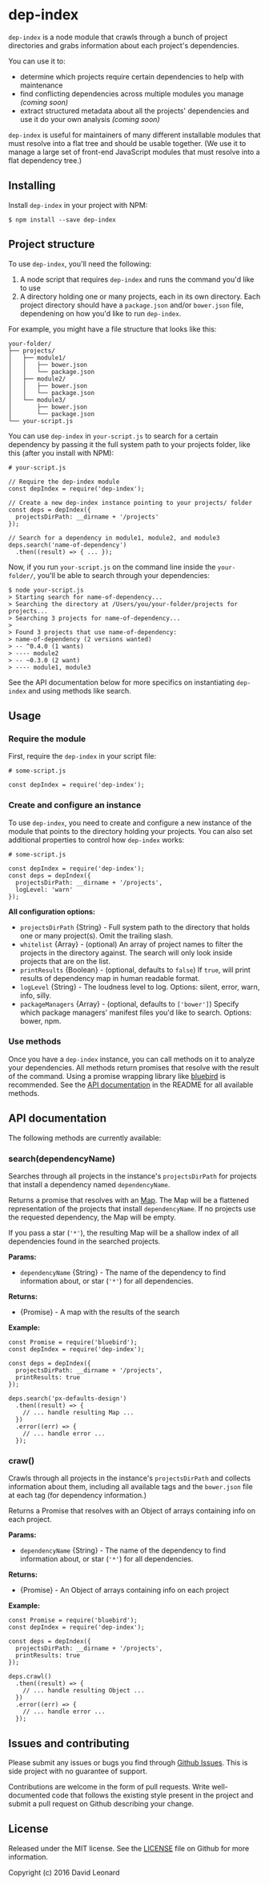 dep-index
==========

`dep-index` is a node module that crawls through a bunch of project directories and grabs information about each project's dependencies.

You can use it to:

* determine which projects require certain dependencies to help with maintenance
* find conflicting dependencies across multiple modules you manage *(coming soon)*
* extract structured metadata about all the projects' dependencies and use it do your own analysis *(coming soon)*

`dep-index` is useful for maintainers of many different installable modules that must resolve into a flat tree and should be usable together. (We use it to manage a large set of front-end JavaScript modules that must resolve into a flat dependency tree.)

## Installing

Install `dep-index` in your project with NPM:

```
$ npm install --save dep-index
```

## Project structure

To use `dep-index`, you'll need the following:

1. A node script that requires `dep-index` and runs the command you'd like to use
2. A directory holding one or many projects, each in its own directory. Each project directory should have a `package.json` and/or `bower.json` file, dependening on how you'd like to run `dep-index`.

For example, you might have a file structure that looks like this:

```
your-folder/
├── projects/
│   ├── module1/
│   │   ├── bower.json
│   │   └── package.json
│   ├── module2/
│   │   ├── bower.json
│   │   └── package.json
│   └── module3/
│       ├── bower.json
│       └── package.json
└── your-script.js
```

You can use `dep-index` in `your-script.js` to search for a certain dependency by passing it the full system path to your projects folder, like this (after you install with NPM):

```
# your-script.js

// Require the dep-index module
const depIndex = require('dep-index');

// Create a new dep-index instance pointing to your projects/ folder
const deps = depIndex({
  projectsDirPath: __dirname + '/projects'
});

// Search for a dependency in module1, module2, and module3
deps.search('name-of-dependency')
  .then((result) => { ... });

```

Now, if you run `your-script.js` on the command line inside the `your-folder/`, you'll be able to search through your dependencies:

```
$ node your-script.js
> Starting search for name-of-dependency...
> Searching the directory at /Users/you/your-folder/projects for projects...
> Searching 3 projects for name-of-dependency...
>
> Found 3 projects that use name-of-dependency:
> name-of-dependency (2 versions wanted)
> -- ^0.4.0 (1 wants)
> ---- module2
> -- ~0.3.0 (2 want)
> ---- module1, module3
```


See the API documentation below for more specifics on instantiating `dep-index` and using methods like search.

## Usage

### Require the module

First, require the `dep-index` in your script file:

```
# some-script.js

const depIndex = require('dep-index');
```

### Create and configure an instance

To use `dep-index`, you need to create and configure a new instance of the module that points to the directory holding your projects. You can also set additional properties to control how `dep-index` works:

```
# some-script.js

const depIndex = require('dep-index');
const deps = depIndex({
  projectsDirPath: __dirname + '/projects',
  logLevel: 'warn'
});
```

**All configuration options:**

* `projectsDirPath` {String} - Full system path to the directory that holds one or many project(s). Omit the trailing slash.
* `whitelist` {Array} - (optional) An array of project names to filter the projects in the directory against. The search will only look inside projects that are on the list.
* `printResults` {Boolean} - (optional, defaults to `false`) If `true`, will print results of dependency map in human readable format.
* `logLevel` {String} - The loudness level to log. Options: silent, error, warn, info, silly.
* `packageManagers` {Array} - (optional, defaults to `['bower']`) Specify which package managers' manifest files you'd like to search. Options: bower, npm.

### Use methods

Once you have a `dep-index` instance, you can call methods on it to analyze your dependencies. All methods return promises that resolve with the result of the command. Using a promise wrapping library like [bluebird](https://github.com/petkaantonov/bluebird) is recommended. See the [API documentation](https://github.com/davidrleonard/dep-index#api) in the README for all available methods.

[](#api)
## API documentation

The following methods are currently available:

### search(dependencyName)

Searches through all projects in the instance's `projectsDirPath` for projects that install a dependency named `dependencyName`.

Returns a promise that resolves with an [Map](https://developer.mozilla.org/en-US/docs/Web/JavaScript/Reference/Global_Objects/Map). The Map will be a flattened representation of the projects that install `dependencyName`. If no projects use the requested dependency, the Map will be empty.

If you pass a star (`'*'`), the resulting Map will be a shallow index of all dependencies found in the searched projects.

**Params:**
* `dependencyName` {String} - The name of the dependency to find information about, or star (`'*'`) for all dependencies.

**Returns:**
* {Promise} - A map with the results of the search

**Example:**
```
const Promise = require('bluebird');
const depIndex = require('dep-index');

const deps = depIndex({
  projectsDirPath: __dirname + '/projects',
  printResults: true
});

deps.search('px-defaults-design')
  .then((result) => {
    // ... handle resulting Map ...
  })
  .error((err) => {
    // ... handle error ...
  });
```

### craw()

Crawls through all projects in the instance's `projectsDirPath` and collects information about them, including all available tags and the `bower.json` file at each tag (for dependency information.)

Returns a Promise that resolves with an Object of arrays containing info on each project.

**Params:**
* `dependencyName` {String} - The name of the dependency to find information about, or star (`'*'`) for all dependencies.

**Returns:**
* {Promise} - An Object of arrays containing info on each project

**Example:**
```
const Promise = require('bluebird');
const depIndex = require('dep-index');

const deps = depIndex({
  projectsDirPath: __dirname + '/projects',
  printResults: true
});

deps.crawl()
  .then((result) => {
    // ... handle resulting Object ...
  })
  .error((err) => {
    // ... handle error ...
  });
```

## Issues and contributing

Please submit any issues or bugs you find through [Github Issues](https://github.com/davidrleonard/dep-index/issues). This is side project with no guarantee of support.

Contributions are welcome in the form of pull requests. Write well-documented code that follows the existing style present in the project and submit a pull request on Github describing your change.

## License

Released under the MIT license. See the [LICENSE](https://github.com/davidrleonard/dep-index/blob/master/LICENSE) file on Github for more information.

Copyright (c) 2016 David Leonard
